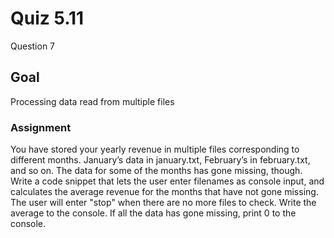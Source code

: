 # Quiz 5.11

Question 7

## Goal

 Processing data read from multiple files

### Assignment

You have stored your yearly revenue in multiple files corresponding to
different months. January’s data in january.txt, February’s in february.txt,
and so on. The data for some of the months has gone missing, though.  Write a
code snippet that lets the user enter filenames as console input, and calculates
the average revenue for the months that have not gone missing. The user will
enter "stop" when there are no more files to check. Write the average to the
console. If all the data has gone missing, print 0 to the console.
